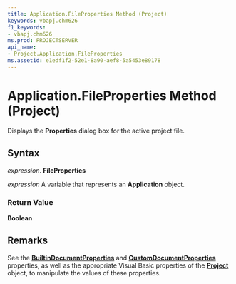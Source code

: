 ```yaml
---
title: Application.FileProperties Method (Project)
keywords: vbapj.chm626
f1_keywords:
- vbapj.chm626
ms.prod: PROJECTSERVER
api_name:
- Project.Application.FileProperties
ms.assetid: e1edf1f2-52e1-8a90-aef8-5a5453e89178
---
```



# Application.FileProperties Method (Project)

Displays the  **Properties** dialog box for the active project file.


## Syntax

 _expression_. **FileProperties**

 _expression_ A variable that represents an **Application** object.


### Return Value

 **Boolean**


## Remarks

See the  **[BuiltinDocumentProperties](project-builtindocumentproperties-property-project.md)** and **[CustomDocumentProperties](project-customdocumentproperties-property-project.md)** properties, as well as the appropriate Visual Basic properties of the **[Project](project-object-project.md)** object, to manipulate the values of these properties.


